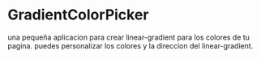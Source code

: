 # GradientColorPicker

una pequeña aplicacion para crear linear-gradient para los colores de tu pagina.
puedes personalizar los colores y la direccion del linear-gradient.
